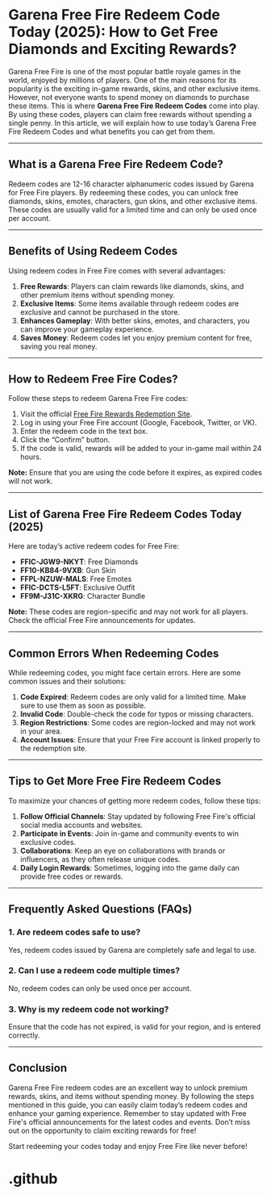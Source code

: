 # Garena Free Fire Redeem Code Today (2025): How to Get Free Diamonds and Exciting Rewards?

Garena Free Fire is one of the most popular battle royale games in the world, enjoyed by millions of players. One of the main reasons for its popularity is the exciting in-game rewards, skins, and other exclusive items. However, not everyone wants to spend money on diamonds to purchase these items. This is where **Garena Free Fire Redeem Codes** come into play. By using these codes, players can claim free rewards without spending a single penny. In this article, we will explain how to use today’s Garena Free Fire Redeem Codes and what benefits you can get from them.

---

## What is a Garena Free Fire Redeem Code?

Redeem codes are 12-16 character alphanumeric codes issued by Garena for Free Fire players. By redeeming these codes, you can unlock free diamonds, skins, emotes, characters, gun skins, and other exclusive items. These codes are usually valid for a limited time and can only be used once per account.

---

## Benefits of Using Redeem Codes

Using redeem codes in Free Fire comes with several advantages:

1. **Free Rewards**: Players can claim rewards like diamonds, skins, and other premium items without spending money.
2. **Exclusive Items**: Some items available through redeem codes are exclusive and cannot be purchased in the store.
3. **Enhances Gameplay**: With better skins, emotes, and characters, you can improve your gameplay experience.
4. **Saves Money**: Redeem codes let you enjoy premium content for free, saving you real money.

---

## How to Redeem Free Fire Codes?

Follow these steps to redeem Garena Free Fire codes:

1. Visit the official [Free Fire Rewards Redemption Site](https://reward.ff.garena.com/).
2. Log in using your Free Fire account (Google, Facebook, Twitter, or VK).
3. Enter the redeem code in the text box.
4. Click the “Confirm” button.
5. If the code is valid, rewards will be added to your in-game mail within 24 hours.

**Note:** Ensure that you are using the code before it expires, as expired codes will not work.

---

## List of Garena Free Fire Redeem Codes Today (2025)

Here are today’s active redeem codes for Free Fire:

- **FFIC-JGW9-NKYT**: Free Diamonds
- **FF10-KB84-9VXB**: Gun Skin
- **FFPL-NZUW-MALS**: Free Emotes
- **FFIC-DCTS-L5FT**: Exclusive Outfit
- **FF9M-J31C-XKRG**: Character Bundle

**Note:** These codes are region-specific and may not work for all players. Check the official Free Fire announcements for updates.

---

## Common Errors When Redeeming Codes

While redeeming codes, you might face certain errors. Here are some common issues and their solutions:

1. **Code Expired**: Redeem codes are only valid for a limited time. Make sure to use them as soon as possible.
2. **Invalid Code**: Double-check the code for typos or missing characters.
3. **Region Restrictions**: Some codes are region-locked and may not work in your area.
4. **Account Issues**: Ensure that your Free Fire account is linked properly to the redemption site.

---

## Tips to Get More Free Fire Redeem Codes

To maximize your chances of getting more redeem codes, follow these tips:

1. **Follow Official Channels**: Stay updated by following Free Fire's official social media accounts and websites.
2. **Participate in Events**: Join in-game and community events to win exclusive codes.
3. **Collaborations**: Keep an eye on collaborations with brands or influencers, as they often release unique codes.
4. **Daily Login Rewards**: Sometimes, logging into the game daily can provide free codes or rewards.

---

## Frequently Asked Questions (FAQs)

### 1. Are redeem codes safe to use?
Yes, redeem codes issued by Garena are completely safe and legal to use.

### 2. Can I use a redeem code multiple times?
No, redeem codes can only be used once per account.

### 3. Why is my redeem code not working?
Ensure that the code has not expired, is valid for your region, and is entered correctly.

---

## Conclusion

Garena Free Fire redeem codes are an excellent way to unlock premium rewards, skins, and items without spending money. By following the steps mentioned in this guide, you can easily claim today’s redeem codes and enhance your gaming experience. Remember to stay updated with Free Fire's official announcements for the latest codes and events. Don’t miss out on the opportunity to claim exciting rewards for free!

Start redeeming your codes today and enjoy Free Fire like never before!

# .github
